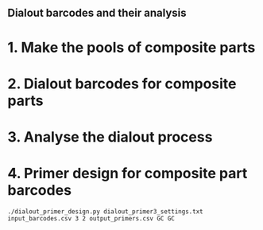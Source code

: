 ## Dialout barcodes and their analysis


# 1. Make the pools of composite parts


# 2. Dialout barcodes for composite parts



# 3. Analyse the dialout process


# 4. Primer design for composite part barcodes


	./dialout_primer_design.py dialout_primer3_settings.txt input_barcodes.csv 3 2 output_primers.csv GC GC

